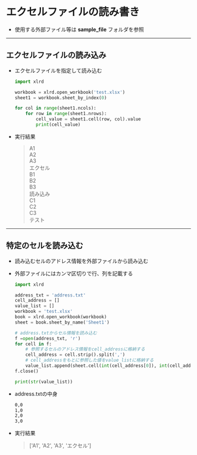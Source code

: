 # エクセルファイルの読み書き

* 使用する外部ファイル等は __sample_file__ フォルダを参照

***

## エクセルファイルの読み込み

* エクセルファイルを指定して読み込む

  ```python
  import xlrd

  workbook = xlrd.open_workbook('test.xlsx')
  sheet1 = workbook.sheet_by_index(0)

  for col in range(sheet1.ncols):
      for row in range(sheet1.nrows):
          cell_value = sheet1.cell(row, col).value
          print(cell_value)
  ```

* 実行結果

  > A1  
  A2  
  A3  
  エクセル  
  B1  
  B2  
  B3  
  読み込み  
  C1  
  C2  
  C3  
  テスト

***

## 特定のセルを読み込む

* 読み込むセルのアドレス情報を外部ファイルから読み込む
* 外部ファイルにはカンマ区切りで行、列を記載する

  ```python
  import xlrd

  address_txt = 'address.txt'
  cell_address = []
  value_list = []
  workbook = 'test.xlsx'
  book = xlrd.open_workbook(workbook)
  sheet = book.sheet_by_name('Sheet1')

  # address.txtからセル情報を読み込む
  f =open(address_txt, 'r')
  for cell in f:
      # 参照するセルのアドレス情報をcell_addressに格納する
      cell_address = cell.strip().split(',')
      # cell_addressをもとに参照した値をvalue_listに格納する
      value_list.append(sheet.cell(int(cell_address[0]), int(cell_address[1])).value)
  f.close()

  print(str(value_list))
  ```

* address.txtの中身

  ```txt
  0,0
  1,0
  2,0
  3,0
  ```

* 実行結果

  > ['A1', 'A2', 'A3', 'エクセル']
